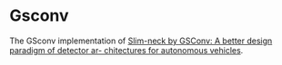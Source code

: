 # Gsconv
The GSconv implementation of [Slim-neck by GSConv: A better design paradigm of detector ar- chitectures for autonomous vehicles](https://arxiv.org/ftp/arxiv/papers/2206/2206.02424.pdf).
